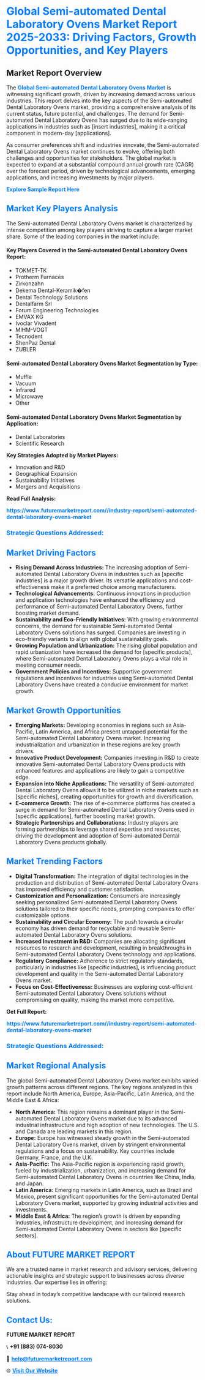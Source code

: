 <h1 style="color: #007BFF;">Global Semi-automated Dental Laboratory Ovens Market Report 2025-2033: Driving Factors, Growth Opportunities, and Key Players</h1>

<section id="overview">
<h2>Market Report Overview</h2>
<p>The <a href="https://www.futuremarketreport.com//industry-report/semi-automated-dental-laboratory-ovens-market" style="color: #007BFF; text-decoration: none;"><strong>Global Semi-automated Dental Laboratory Ovens Market</strong></a> is witnessing significant growth, driven by increasing demand across various industries. This report delves into the key aspects of the Semi-automated Dental Laboratory Ovens market, providing a comprehensive analysis of its current status, future potential, and challenges. The demand for Semi-automated Dental Laboratory Ovens has surged due to its wide-ranging applications in industries such as [insert industries], making it a critical component in modern-day [applications].</p>
<p>As consumer preferences shift and industries innovate, the Semi-automated Dental Laboratory Ovens market continues to evolve, offering both challenges and opportunities for stakeholders. The global market is expected to expand at a substantial compound annual growth rate (CAGR) over the forecast period, driven by technological advancements, emerging applications, and increasing investments by major players.</p>
</section>

<section id="overview">
<p><a href="https://www.futuremarketreport.com//request-sample/reportId=50103" style="color: #007BFF; text-decoration: none;"><strong>Explore Sample Report Here</strong></a></p>
</section>

<section id="key-players">
<h2 style="color: #007BFF;">Market Key Players Analysis</h2>
<p>The Semi-automated Dental Laboratory Ovens market is characterized by intense competition among key players striving to capture a larger market share. Some of the leading companies in the market include:</p>
<h4>Key Players Covered in the Semi-automated Dental Laboratory Ovens Report:</h4>
<ul><li>TOKMET-TK</li><li>Protherm Furnaces</li><li>Zirkonzahn</li><li>Dekema Dental-Keramik�fen</li><li>Dental Technology Solutions</li><li>Dentalfarm Srl</li><li>Forum Engineering Technologies</li><li>EMVAX KG</li><li>Ivoclar Vivadent</li><li>MIHM-VOGT</li><li>Tecnodent</li><li>ShenPaz Dental</li><li>ZUBLER</li></ul>
<h4>Semi-automated Dental Laboratory Ovens Market Segmentation by Type:</h4>
<ul><li>Muffle</li><li>Vacuum</li><li>Infrared</li><li>Microwave</li><li>Other</li></ul>

<h4>Semi-automated Dental Laboratory Ovens Market Segmentation by Application:</h4>
<ul><li>Dental Laboratories</li><li>Scientific Research</li></ul>
<p><strong>Key Strategies Adopted by Market Players:</strong></p>
<ul>
<li>Innovation and R&D</li>
<li>Geographical Expansion</li>
<li>Sustainability Initiatives</li>
<li>Mergers and Acquisitions</li>
</ul>
</section>

<section>
<p><strong>Read Full Analysis: </strong></p><a href="https://www.futuremarketreport.com//industry-report/semi-automated-dental-laboratory-ovens-market" style="color: #007BFF; text-decoration: none;"><strong>https://www.futuremarketreport.com//industry-report/semi-automated-dental-laboratory-ovens-market</strong></a>
<h3 style="color: #007BFF;">Strategic Questions Addressed:</h3>
</section>

<section id="driving-factors">
<h2 style="color: #007BFF;">Market Driving Factors</h2>
<ul>
<li><strong>Rising Demand Across Industries:</strong> The increasing adoption of Semi-automated Dental Laboratory Ovens in industries such as [specific industries] is a major growth driver. Its versatile applications and cost-effectiveness make it a preferred choice among manufacturers.</li>
<li><strong>Technological Advancements:</strong> Continuous innovations in production and application technologies have enhanced the efficiency and performance of Semi-automated Dental Laboratory Ovens, further boosting market demand.</li>
<li><strong>Sustainability and Eco-Friendly Initiatives:</strong> With growing environmental concerns, the demand for sustainable Semi-automated Dental Laboratory Ovens solutions has surged. Companies are investing in eco-friendly variants to align with global sustainability goals.</li>
<li><strong>Growing Population and Urbanization:</strong> The rising global population and rapid urbanization have increased the demand for [specific products], where Semi-automated Dental Laboratory Ovens plays a vital role in meeting consumer needs.</li>
<li><strong>Government Policies and Incentives:</strong> Supportive government regulations and incentives for industries using Semi-automated Dental Laboratory Ovens have created a conducive environment for market growth.</li>
</ul>
</section>

<section id="growth-opportunities">
<h2 style="color: #007BFF;">Market Growth Opportunities</h2>
<ul>
<li><strong>Emerging Markets:</strong> Developing economies in regions such as Asia-Pacific, Latin America, and Africa present untapped potential for the Semi-automated Dental Laboratory Ovens market. Increasing industrialization and urbanization in these regions are key growth drivers.</li>
<li><strong>Innovative Product Development:</strong> Companies investing in R&D to create innovative Semi-automated Dental Laboratory Ovens products with enhanced features and applications are likely to gain a competitive edge.</li>
<li><strong>Expansion into Niche Applications:</strong> The versatility of Semi-automated Dental Laboratory Ovens allows it to be utilized in niche markets such as [specific niches], creating opportunities for growth and diversification.</li>
<li><strong>E-commerce Growth:</strong> The rise of e-commerce platforms has created a surge in demand for Semi-automated Dental Laboratory Ovens used in [specific applications], further boosting market growth.</li>
<li><strong>Strategic Partnerships and Collaborations:</strong> Industry players are forming partnerships to leverage shared expertise and resources, driving the development and adoption of Semi-automated Dental Laboratory Ovens products globally.</li>
</ul>
</section>

<section id="trending-factors">
<h2 style="color: #007BFF;">Market Trending Factors</h2>
<ul>
<li><strong>Digital Transformation:</strong> The integration of digital technologies in the production and distribution of Semi-automated Dental Laboratory Ovens has improved efficiency and customer satisfaction.</li>
<li><strong>Customization and Personalization:</strong> Consumers are increasingly seeking personalized Semi-automated Dental Laboratory Ovens solutions tailored to their specific needs, prompting companies to offer customizable options.</li>
<li><strong>Sustainability and Circular Economy:</strong> The push towards a circular economy has driven demand for recyclable and reusable Semi-automated Dental Laboratory Ovens solutions.</li>
<li><strong>Increased Investment in R&D:</strong> Companies are allocating significant resources to research and development, resulting in breakthroughs in Semi-automated Dental Laboratory Ovens technology and applications.</li>
<li><strong>Regulatory Compliance:</strong> Adherence to strict regulatory standards, particularly in industries like [specific industries], is influencing product development and quality in the Semi-automated Dental Laboratory Ovens market.</li>
<li><strong>Focus on Cost-Effectiveness:</strong> Businesses are exploring cost-efficient Semi-automated Dental Laboratory Ovens solutions without compromising on quality, making the market more competitive.</li>
</ul>
</section>

<section>
<p><strong>Get Full Report: </strong></p><a href="https://www.futuremarketreport.com//industry-report/semi-automated-dental-laboratory-ovens-market" style="color: #007BFF; text-decoration: none;"><strong>https://www.futuremarketreport.com//industry-report/semi-automated-dental-laboratory-ovens-market</strong></a>
<h3 style="color: #007BFF;">Strategic Questions Addressed:</h3>
</section>


<section id="regional-analysis">
<h2 style="color: #007BFF;">Market Regional Analysis</h2>
<p>The global Semi-automated Dental Laboratory Ovens market exhibits varied growth patterns across different regions. The key regions analyzed in this report include North America, Europe, Asia-Pacific, Latin America, and the Middle East & Africa:</p>
<ul>
<li><strong>North America:</strong> This region remains a dominant player in the Semi-automated Dental Laboratory Ovens market due to its advanced industrial infrastructure and high adoption of new technologies. The U.S. and Canada are leading markets in this region.</li>
<li><strong>Europe:</strong> Europe has witnessed steady growth in the Semi-automated Dental Laboratory Ovens market, driven by stringent environmental regulations and a focus on sustainability. Key countries include Germany, France, and the U.K.</li>
<li><strong>Asia-Pacific:</strong> The Asia-Pacific region is experiencing rapid growth, fueled by industrialization, urbanization, and increasing demand for Semi-automated Dental Laboratory Ovens in countries like China, India, and Japan.</li>
<li><strong>Latin America:</strong> Emerging markets in Latin America, such as Brazil and Mexico, present significant opportunities for the Semi-automated Dental Laboratory Ovens market, supported by growing industrial activities and investments.</li>
<li><strong>Middle East & Africa:</strong> The region’s growth is driven by expanding industries, infrastructure development, and increasing demand for Semi-automated Dental Laboratory Ovens in sectors like [specific sectors].</li>
</ul>
</section>

<footer>
<h2 style="color: #007BFF;">About FUTURE MARKET REPORT</h2>
<p>We are a trusted name in market research and advisory services, delivering actionable insights and strategic support to businesses across diverse industries. Our expertise lies in offering:</p>

<p>Stay ahead in today’s competitive landscape with our tailored research solutions.</p>

<h2 style="color: #007BFF;">Contact Us:</h2>
<p><strong>FUTURE MARKET REPORT</strong></p>
<p>📞 <strong>+91 (883) 074-8030</strong></p>
<p>📧 <strong><a href="mailto:help@futuremarketreport.com" style="color: #007BFF;">help@futuremarketreport.com</a></strong></p>
<p>🌐 <strong><a href="https://www.futuremarketreport.com/" style="color: #007BFF;">Visit Our Website</a></strong></p>
</footer>